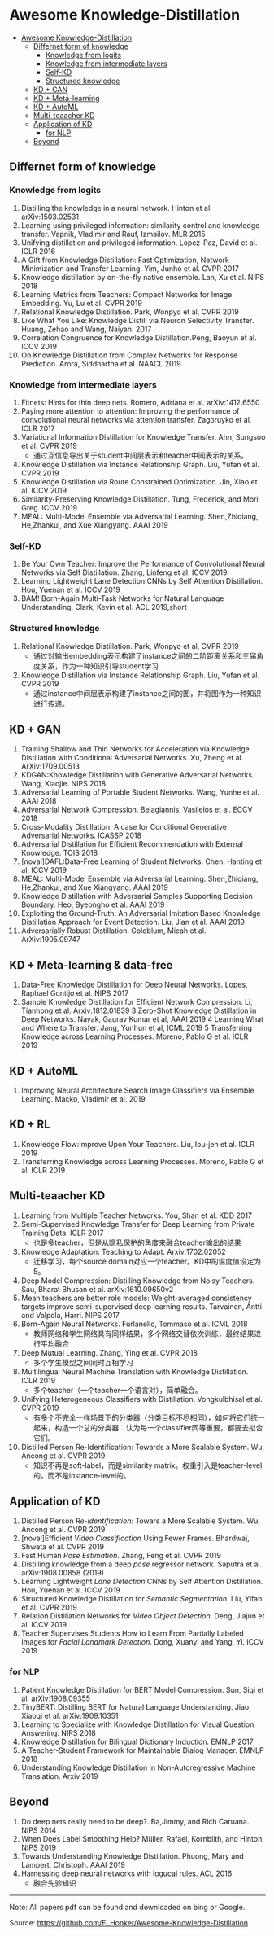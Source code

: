 # Awesome Knowledge-Distillation

- [Awesome Knowledge-Distillation](#awesome-knowledge-distillation)
  - [Differnet form of knowledge](#differnet-form-of-knowledge)
    - [Knowledge from logits](#knowledge-from-logits)
    - [Knowledge from intermediate layers](#knowledge-from-intermediate-layers)
    - [Self-KD](#self-kd)
    - [Structured knowledge](#structured-knowledge)
  - [KD + GAN](#kd--gan)
  - [KD + Meta-learning](#kd--meta-learning)
  - [KD + AutoML](#kd--automl)
  - [Multi-teaacher KD](#multi-teaacher-kd)
  - [Application of KD](#application-of-kd)
    - [for NLP](#for-nlp)
  - [Beyond](#beyond)

## Differnet form of knowledge

### Knowledge from logits

1. Distilling the knowledge in a neural network. Hinton et al. arXiv:1503.02531
2. Learning using privileged information: similarity control and knowledge transfer. Vapnik, Vladimir and Rauf, Izmailov. MLR 2015 
3. Unifying distillation and privileged information. Lopez-Paz, David et al. ICLR 2016
4. A Gift from Knowledge Distillation: Fast Optimization, Network Minimization and Transfer Learning. Yim, Junho et al. CVPR 2017
5. Knowledge distillation by on-the-fly native ensemble. Lan, Xu et al. NIPS 2018
6. Learning Metrics from Teachers: Compact Networks for Image Embedding. Yu, Lu et al. CVPR 2019
7. Relational Knowledge Distillation.  Park, Wonpyo et al, CVPR 2019
8. Like What You Like: Knowledge Distill via Neuron Selectivity Transfer. Huang, Zehao and Wang, Naiyan. 2017
9. Correlation Congruence for Knowledge Distillation.Peng, Baoyun et al. ICCV 2019
10. On Knowledge Distillation from Complex Networks for Response Prediction. Arora, Siddhartha et al. NAACL 2019

### Knowledge from intermediate layers

1. Fitnets: Hints for thin deep nets. Romero, Adriana et al. arXiv:1412.6550
2. Paying more attention to attention: Improving the performance of convolutional neural networks via attention transfer. Zagoruyko et al. ICLR 2017
3. Variational Information Distillation for Knowledge Transfer. Ahn, Sungsoo et al. CVPR 2019
   * 通过互信息导出关于student中间层表示和teacher中间表示的关系。
4. Knowledge Distillation via Instance Relationship Graph. Liu, Yufan et al. CVPR 2019
5. Knowledge Distillation via Route Constrained Optimization. Jin, Xiao et al. ICCV 2019
6. Similarity-Preserving Knowledge Distillation. Tung, Frederick, and Mori Greg. ICCV 2019
7. MEAL: Multi-Model Ensemble via Adversarial Learning. Shen,Zhiqiang, He,Zhankui, and Xue Xiangyang. AAAI 2019

### Self-KD

1. Be Your Own Teacher: Improve the Performance of Convolutional Neural Networks via Self Distillation. Zhang, Linfeng et al. ICCV 2019
2. Learning Lightweight Lane Detection CNNs by Self Attention Distillation. Hou, Yuenan et al. ICCV 2019
3. BAM! Born-Again Multi-Task Networks for Natural Language Understanding. Clark, Kevin et al. ACL 2019,short

### Structured knowledge

1. Relational Knowledge Distillation.  Park, Wonpyo et al, CVPR 2019
   * 通过对输出embedding表示构建了instance之间的二阶距离关系和三届角度关系，作为一种知识引导student学习
2. Knowledge Distillation via Instance Relationship Graph. Liu, Yufan et al. CVPR 2019
   * 通过instance中间层表示构建了instance之间的图，并将图作为一种知识进行传递。

## KD + GAN

1. Training Shallow and Thin Networks for Acceleration via Knowledge Distillation with Conditional Adversarial Networks. Xu, Zheng et al. ArXiv:1709.00513
2. KDGAN:Knowledge Distillation with Generative Adversarial Networks. Wang, Xiaojie. NIPS 2018
3. Adversarial Learning of Portable Student Networks. Wang, Yunhe et al. AAAI 2018
4. Adversarial Network Compression. Belagiannis, Vasileios et al. ECCV 2018
5. Cross-Modality Distillation: A case for Conditional Generative Adversarial Networks. ICASSP 2018
6. Adversarial Distillation for Efficient Recommendation with External Knowledge. TOIS 2018
7. [noval]DAFL:Data-Free Learning of Student Networks. Chen, Hanting et al. ICCV 2019
8. MEAL: Multi-Model Ensemble via Adversarial Learning. Shen,Zhiqiang, He,Zhankui, and Xue Xiangyang. AAAI 2019
9. Knowledge Distillation with Adversarial Samples Supporting Decision Boundary. Heo, Byeongho et al. AAAI 2019
10. Exploiting the Ground-Truth: An Adversarial Imitation Based Knowledge Distillation Approach for Event Detection. Liu, Jian et al. AAAI 2019
11. Adversarially Robust Distillation. Goldblum, Micah et al. ArXiv:1905.09747

## KD + Meta-learning & data-free

1. Data-Free Knowledge Distillation for Deep Neural Networks. Lopes, Raphael Gontijo et al. NIPS 2017
2. Sample Knowledge Distillation for Efficient Network Compression. Li, Tianhong et al. Arxiv:1812.01839
3 Zero-Shot Knowledge Distillation in Deep Networks. Nayak, Gaurav Kumar et al, AAAI 2019
4 Learning What and Where to Transfer. Jang, Yunhun et al, ICML 2019
5 Transferring Knowledge across Learning Processes. Moreno, Pablo G et al. ICLR 2019

## KD + AutoML

1. Improving Neural Architecture Search Image Classifiers via Ensemble Learning. Macko, Vladimir et al. 2019

## KD + RL

1. Knowledge Flow:Improve Upon Your Teachers. Liu, Iou-jen et al. ICLR 2019
2. Transferring Knowledge across Learning Processes. Moreno, Pablo G et al. ICLR 2019

## Multi-teaacher KD 

1. Learning from Multiple Teacher Networks. You, Shan et al. KDD 2017
2. Semi-Supervised Knowledge Transfer for Deep Learning from Private Training Data. ICLR 2017
    * 也是多teacher，但是从隐私保护的角度来融合teacher输出的结果
3. Knowledge Adaptation: Teaching to Adapt. Arxiv:1702.02052
    * 迁移学习，每个source domain对应一个teacher。KD中的温度值设定为5。
4. Deep Model Compression: Distilling Knowledge from Noisy Teachers.  Sau, Bharat Bhusan et al. arXiv:1610.09650v2 
5. Mean teachers are better role models: Weight-averaged consistency targets improve semi-supervised deep learning results. Tarvainen, Antti and Valpola, Harri. NIPS 2017
6. Born-Again Neural Networks. Furlanello, Tommaso et al. ICML 2018
   * 教师网络和学生网络具有同样结果，多个网络交替依次训练，最终结果进行平均融合
7. Deep Mutual Learning. Zhang, Ying et al. CVPR 2018
   * 多个学生模型之间同时互相学习
8. Multilingual Neural Machine Translation with Knowledge Distillation. ICLR 2019
    * 多个teacher（一个teacher一个语言对），简单融合。
9. Unifying Heterogeneous Classifiers with Distillation. Vongkulbhisal et al. CVPR 2019
    * 有多个不完全一样场景下的分类器（分类目标不尽相同），如何将它们统一起来，构造一个总的分类器：认为每一个classifier同等重要，都要去拟合它们。
10. Distilled Person Re-Identification: Towards a More Scalable System. Wu, Ancong et al. CVPR 2019
    * 知识不再是soft-label，而是similarity matrix。权重引入是teacher-level的，而不是instance-level的。

## Application of KD

1. Distilled Person _Re-identification_: Towars a More Scalable System. Wu, Ancong et al. CVPR 2019
2. [noval]Efficient _Video Classification_ Using Fewer Frames. Bhardwaj, Shweta et al. CVPR 2019
3. Fast Human _Pose Estimation_. Zhang, Feng et al. CVPR 2019
4. Distilling knowledge from a deep _pose_ regressor network. Saputra et al. arXiv:1908.00858 (2019)
5. Learning Lightweight _Lane Detection_ CNNs by Self Attention Distillation. Hou, Yuenan et al. ICCV 2019
6. Structured Knowledge Distillation for _Semantic Segmentation_. Liu, Yifan et al. CVPR 2019
7. Relation Distillation Networks for _Video Object Detection_. Deng, Jiajun et al. ICCV 2019
8. Teacher Supervises Students How to Learn From Partially Labeled Images for _Facial Landmark Detection_. Dong, Xuanyi and Yang, Yi. ICCV 2019

### for NLP
1. Patient Knowledge Distillation for BERT Model Compression. Sun, Siqi et al. arXiv:1908.09355
2. TinyBERT: Distilling BERT for Natural Language Understanding. Jiao, Xiaoqi et al. arXiv:1909.10351
3. Learning to Specialize with Knowledge Distillation for Visual Question Answering. NIPS 2018
4. Knowledge Distillation for Bilingual Dictionary Induction. EMNLP 2017
5. A Teacher-Student Framework for Maintainable Dialog Manager. EMNLP 2018
6. Understanding Knowledge Distillation in Non-Autoregressive Machine Translation. Arxiv 2019

## Beyond

1. Do deep nets really need to be deep?. Ba,Jimmy, and Rich Caruana. NIPS 2014
2. When Does Label Smoothing Help? Müller, Rafael, Kornblith, and Hinton. NIPS 2019
3. Towards Understanding Knowledge Distillation. Phuong, Mary and Lampert, Christoph. AAAI 2019
4. Harnessing deep neural networks with logucal rules. ACL 2016
   * 融合先验知识

---
Note: All papers pdf can be found and downloaded on bing or Google.

Source: <https://github.com/FLHonker/Awesome-Knowledge-Distillation>
